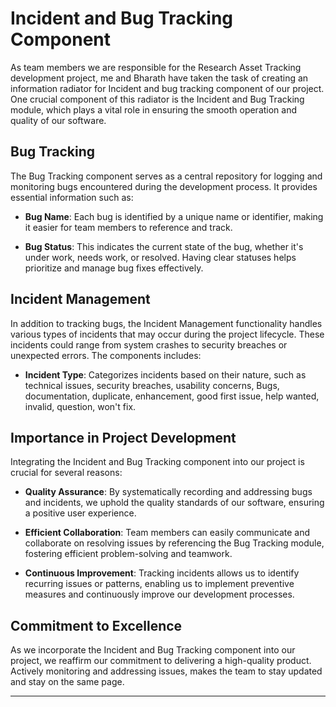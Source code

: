 # Incident and Bug Tracking Component

As team members we are responsible for the Research Asset Tracking development project, me and Bharath have taken the task of creating an information radiator for Incident and bug tracking component of our project. One crucial component of this radiator is the Incident and Bug Tracking module, which plays a vital role in ensuring the smooth operation and quality of our software.

## Bug Tracking

The Bug Tracking component serves as a central repository for logging and monitoring bugs encountered during the development process. It provides essential information such as:

- **Bug Name**: Each bug is identified by a unique name or identifier, making it easier for team members to reference and track.

- **Bug Status**: This indicates the current state of the bug, whether it's under work, needs work, or resolved. Having clear statuses helps prioritize and manage bug fixes effectively.

## Incident Management

In addition to tracking bugs, the Incident Management functionality handles various types of incidents that may occur during the project lifecycle. These incidents could range from system crashes to security breaches or unexpected errors. The components includes:

- **Incident Type**: Categorizes incidents based on their nature, such as technical issues, security breaches, usability concerns, Bugs, documentation, duplicate, enhancement, good first issue, help wanted, invalid, question, won't fix.

## Importance in Project Development

Integrating the Incident and Bug Tracking component into our project is crucial for several reasons:

- **Quality Assurance**: By systematically recording and addressing bugs and incidents, we uphold the quality standards of our software, ensuring a positive user experience.

- **Efficient Collaboration**: Team members can easily communicate and collaborate on resolving issues by referencing the Bug Tracking module, fostering efficient problem-solving and teamwork.

- **Continuous Improvement**: Tracking incidents allows us to identify recurring issues or patterns, enabling us to implement preventive measures and continuously improve our development processes.

## Commitment to Excellence

As we incorporate the Incident and Bug Tracking component into our project, we reaffirm our commitment to delivering a high-quality product. Actively monitoring and addressing issues, makes the team to stay updated and stay on the same page.

---



